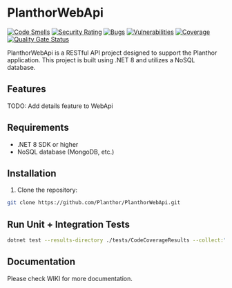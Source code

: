 # PlanthorWebApi

[![Code Smells](https://sonarcloud.io/api/project_badges/measure?project=Planthor_PlanthorWebApi&metric=code_smells)](https://sonarcloud.io/summary/new_code?id=Planthor_PlanthorWebApi)
[![Security Rating](https://sonarcloud.io/api/project_badges/measure?project=Planthor_PlanthorWebApi&metric=security_rating)](https://sonarcloud.io/summary/new_code?id=Planthor_PlanthorWebApi)
[![Bugs](https://sonarcloud.io/api/project_badges/measure?project=Planthor_PlanthorWebApi&metric=bugs)](https://sonarcloud.io/summary/new_code?id=Planthor_PlanthorWebApi)
[![Vulnerabilities](https://sonarcloud.io/api/project_badges/measure?project=Planthor_PlanthorWebApi&metric=vulnerabilities)](https://sonarcloud.io/summary/new_code?id=Planthor_PlanthorWebApi)
[![Coverage](https://sonarcloud.io/api/project_badges/measure?project=Planthor_PlanthorWebApi&metric=coverage)](https://sonarcloud.io/summary/new_code?id=Planthor_PlanthorWebApi)
[![Quality Gate Status](https://sonarcloud.io/api/project_badges/measure?project=Planthor_PlanthorWebApi&metric=alert_status)](https://sonarcloud.io/summary/new_code?id=Planthor_PlanthorWebApi)

PlanthorWebApi is a RESTful API project designed to support the Planthor application. This project is built using .NET 8 and utilizes a NoSQL database.

## Features

TODO: Add details feature to WebApi

## Requirements

- .NET 8 SDK or higher
- NoSQL database (MongoDB, etc.)

## Installation

1. Clone the repository:

```bash
git clone https://github.com/Planthor/PlanthorWebApi.git
```

## Run Unit + Integration Tests

```bash
dotnet test --results-directory ./tests/CodeCoverageResults --collect:"XPlat Code Coverage;Format=lcov,opencover"
```

## Documentation

Please check WIKI for more documentation.
